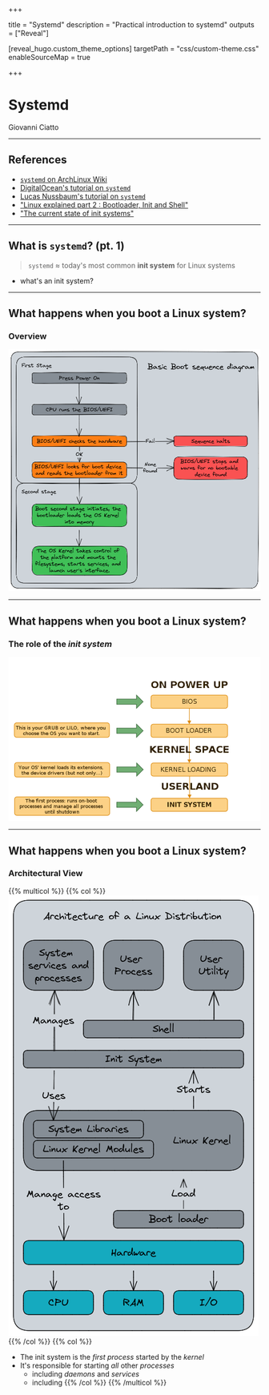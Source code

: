 +++

title = "Systemd"
description = "Practical introduction to systemd"
outputs = ["Reveal"]

[reveal_hugo.custom_theme_options]
targetPath = "css/custom-theme.css"
enableSourceMap = true

+++

# Systemd

Giovanni Ciatto

---

## References

- [`systemd` on ArchLinux Wiki](https://wiki.archlinux.org/title/Systemd)
- [DigitalOcean's tutorial on `systemd`](https://www.digitalocean.com/community/tutorials/systemd-essentials-working-with-services-units-and-the-journal)
- [Lucas Nussbaum's tutorial on `systemd`](https://www.slideshare.net/slideshow/systemd-46731240/46731240)
- ["Linux explained part 2 : Bootloader, Init and Shell"](https://zedas.fr/posts/linux-explained-2-init-and-shell/)
- ["The current state of init systems"](https://phndiaye.github.io/the-current-state-of-init-systems.html)

---

## What is `systemd`? (pt. 1)

> `systemd` $\approx$ today's most common __init system__ for Linux systems

- what's an init system?

---

## What happens when you boot a Linux system?

### Overview

![](./boot-complex.png)

---

## What happens when you boot a Linux system?

### The role of the _init system_

![](./boot-simple.png)

---

## What happens when you boot a Linux system?

### Architectural View

{{% multicol %}}
{{% col %}}
![](./boot-architecture.png)
{{% /col %}}
{{% col %}}
- The init system is the _first process_ started by the _kernel_
- It's responsible for starting _all_ other _processes_
    + including _daemons_ and _services_
    + including 
{{% /col %}}
{{% /multicol %}}